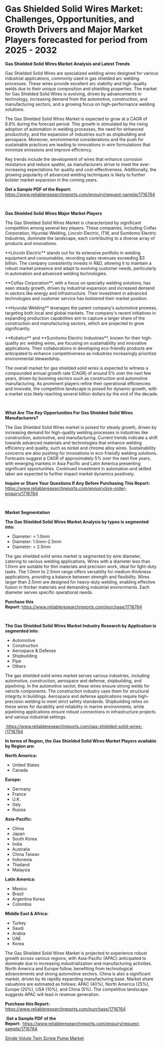 <p><h1>Gas Shielded Solid Wires Market: Challenges, Opportunities, and Growth Drivers and Major Market Players forecasted for period from 2025 - 2032</h1></p><p><strong>Gas Shielded Solid Wires Market Analysis and Latest Trends</strong></p>
<p><p>Gas Shielded Solid Wires are specialized welding wires designed for various industrial applications, commonly used in gas shielded arc welding processes. These wires provide excellent arc stability and high-quality welds due to their unique composition and shielding properties. The market for Gas Shielded Solid Wires is evolving, driven by advancements in technology, increasing demand from the automotive, construction, and manufacturing sectors, and a growing focus on high-performance welding solutions.</p><p>The Gas Shielded Solid Wires Market is expected to grow at a CAGR of 6.9% during the forecast period. This growth is stimulated by the rising adoption of automation in welding processes, the need for enhanced productivity, and the expansion of industries such as shipbuilding and aerospace. Moreover, environmental considerations and the push for sustainable practices are leading to innovations in wire formulations that minimize emissions and improve efficiency. </p><p>Key trends include the development of wires that enhance corrosion resistance and reduce spatter, as manufacturers strive to meet the ever-increasing expectations for quality and cost-effectiveness. Additionally, the growing popularity of advanced welding techniques is likely to further bolster market expansion in the coming years.</p></p>
<p><strong>Get a Sample PDF of the Report:&nbsp;</strong> <a href="https://www.reliableresearchreports.com/enquiry/request-sample/1716764?utm_campaign=2245&utm_medium=2&utm_source=Github&utm_content=ia&utm_term=25032025&utm_id=gas-shielded-solid-wires">https://www.reliableresearchreports.com/enquiry/request-sample/1716764</a></p>
<p>&nbsp;</p>
<p><strong>Gas Shielded Solid Wires Major Market Players</strong></p>
<p><p>The Gas Shielded Solid Wires Market is characterized by significant competition among several key players. These companies, including Colfax Corporation, Hyundai Welding, Lincoln Electric, ITW, and Sumitomo Electric Industries, dominate the landscape, each contributing to a diverse array of products and innovations.</p><p>**Lincoln Electric** stands out for its extensive portfolio in welding equipment and consumables, recording sales revenues exceeding $3 billion. The company consistently invests in R&D, allowing it to maintain a robust market presence and adapt to evolving customer needs, particularly in automation and advanced welding technologies.</p><p>**Colfax Corporation**, with a focus on specialty welding solutions, has seen steady growth, driven by industrial expansion and increased demand in sectors like energy and infrastructure. Their investment in advanced technologies and customer service has bolstered their market position.</p><p>**Hyundai Welding** leverages the parent company’s automotive prowess, targeting both local and global markets. The company's recent initiatives in expanding production capabilities aim to capture a larger share of the construction and manufacturing sectors, which are projected to grow significantly.</p><p>**Kobelco** and **Sumitomo Electric Industries**, known for their high-quality arc welding wires, are focusing on sustainability and innovative applications. Their collaborations in developing eco-friendly products are anticipated to enhance competitiveness as industries increasingly prioritize environmental stewardship.</p><p>The overall market for gas shielded solid wires is expected to witness a compounded annual growth rate (CAGR) of around 5% over the next few years, driven by booming sectors such as construction and automotive manufacturing. As prominent players refine their operational efficiencies and innovate, the competitive landscape is poised for dynamic growth, with a market size likely reaching several billion dollars by the end of the decade.</p></p>
<p>&nbsp;</p>
<p><strong>What Are The Key Opportunities For Gas Shielded Solid Wires Manufacturers?</strong></p>
<p><p>The Gas Shielded Solid Wires market is poised for steady growth, driven by increasing demand for high-quality welding processes in industries like construction, automotive, and manufacturing. Current trends indicate a shift towards advanced materials and technologies that enhance welding efficiency and quality, such as nickel and chrome alloy wires. Sustainability concerns are also pushing for innovations in eco-friendly welding solutions. Forecasts suggest a CAGR of approximately 5% over the next five years, with emerging markets in Asia Pacific and Latin America presenting significant opportunities. Continued investment in automation and skilled labor are expected to further impact market dynamics positively.</p></p>
<p><strong>Inquire or Share Your Questions If Any Before Purchasing This Report:</strong> <a href="https://www.reliableresearchreports.com/enquiry/pre-order-enquiry/1716764?utm_campaign=2245&utm_medium=2&utm_source=Github&utm_content=ia&utm_term=25032025&utm_id=gas-shielded-solid-wires">https://www.reliableresearchreports.com/enquiry/pre-order-enquiry/1716764</a></p>
<p>&nbsp;</p>
<p><strong>Market Segmentation</strong></p>
<p><strong>The Gas Shielded Solid Wires Market Analysis by types is segmented into:</strong></p>
<p><ul><li>Diameter: < 1.0mm</li><li>Diameter: 1.0mm-2.5mm</li><li>Diameter: > 2.5mm</li></ul></p>
<p><p>The gas shielded solid wires market is segmented by wire diameter, catering to various welding applications. Wires with a diameter less than 1.0mm are suitable for thin materials and precision work, ideal for light-duty tasks. The 1.0mm to 2.5mm range offers versatility for medium thickness applications, providing a balance between strength and flexibility. Wires larger than 2.5mm are designed for heavy-duty welding, enabling effective fusion in thicker materials and demanding industrial environments. Each diameter serves specific operational needs.</p></p>
<p><strong>Purchase this Report:&nbsp;</strong><a href="https://www.reliableresearchreports.com/purchase/1716764?utm_campaign=2245&utm_medium=2&utm_source=Github&utm_content=ia&utm_term=25032025&utm_id=gas-shielded-solid-wires">https://www.reliableresearchreports.com/purchase/1716764</a></p>
<p>&nbsp;</p>
<p><strong>The Gas Shielded Solid Wires Market Industry Research by Application is segmented into:</strong></p>
<p><ul><li>Automotive</li><li>Construction</li><li>Aerospace & Defense</li><li>Shipbuilding</li><li>Pipe</li><li>Others</li></ul></p>
<p><p>The gas shielded solid wires market serves various industries, including automotive, construction, aerospace and defense, shipbuilding, and pipelining. In the automotive sector, these wires ensure strong welds for vehicle components. The construction industry uses them for structural integrity in buildings. Aerospace and defense applications require high-precision welding to meet strict safety standards. Shipbuilding relies on these wires for durability and reliability in marine environments, while pipelining applications ensure robust connections in infrastructure projects and various industrial settings.</p></p>
<p><a href="https://www.reliableresearchreports.com/gas-shielded-solid-wires-r1716764?utm_campaign=2245&utm_medium=2&utm_source=Github&utm_content=ia&utm_term=25032025&utm_id=gas-shielded-solid-wires">&nbsp;https://www.reliableresearchreports.com/gas-shielded-solid-wires-r1716764</a></p>
<p><strong>In terms of Region, the Gas Shielded Solid Wires Market Players available by Region are:</strong></p>
<p>
    <p> <strong> North America: </strong>
        <ul>
            <li>United States</li>
            <li>Canada</li>
        </ul>
        </p> 
    <p> <strong> Europe: </strong>
        <ul>
            <li>Germany</li>
            <li>France</li>
            <li>U.K.</li>
            <li>Italy</li>
            <li>Russia</li>
        </ul>
        </p> 
    <p> <strong> Asia-Pacific: </strong>
        <ul>
            <li>China</li>
            <li>Japan</li>
            <li>South Korea</li>
            <li>India</li>
            <li>Australia</li>
            <li>China Taiwan</li>
            <li>Indonesia</li>
            <li>Thailand</li>
            <li>Malaysia</li>
        </ul>
        </p> 
    <p> <strong> Latin America: </strong>
        <ul>
            <li>Mexico</li>
            <li>Brazil</li>
            <li>Argentina Korea</li>
            <li>Colombia</li>
        </ul>
        </p> 
    <p> <strong> Middle East & Africa: </strong>
        <ul>
            <li>Turkey</li>
            <li>Saudi</li>
            <li>Arabia</li>
            <li>UAE</li>
            <li>Korea</li>
        </ul>
    </p>
    </p>
<p><p>The Gas Shielded Solid Wires Market is projected to experience robust growth across various regions, with Asia-Pacific (APAC) anticipated to dominate due to increasing industrialization and manufacturing activities. North America and Europe follow, benefiting from technological advancements and strong automotive sectors. China is also a significant market, driven by its rapidly expanding manufacturing base. Market share valuations are estimated as follows: APAC (40%), North America (25%), Europe (20%), USA (10%), and China (5%). The competitive landscape suggests APAC will lead in revenue generation.</p></p>
<p><strong>Purchase this Report: </strong><a href="https://www.reliableresearchreports.com/purchase/1716764?utm_campaign=2245&utm_medium=2&utm_source=Github&utm_content=ia&utm_term=25032025&utm_id=gas-shielded-solid-wires">https://www.reliableresearchreports.com/purchase/1716764</a></p>
<p>&nbsp;<strong>Get a Sample PDF of the Report:&nbsp;&nbsp;</strong><a href="https://www.reliableresearchreports.com/enquiry/request-sample/1716764?utm_campaign=2245&utm_medium=2&utm_source=Github&utm_content=ia&utm_term=25032025&utm_id=gas-shielded-solid-wires">https://www.reliableresearchreports.com/enquiry/request-sample/1716764</a></p>
<p><strong></strong></p>
<p><p><a href="https://github.com/SamiaChowdhury801/Market-Research-Report-List-2/blob/main/single-volute-twin-screw-pump-market.md?utm_campaign=2245&utm_medium=2&utm_source=Github&utm_content=ia&utm_term=25032025&utm_id=gas-shielded-solid-wires">Single Volute Twin Screw Pump Market</a></p></p>